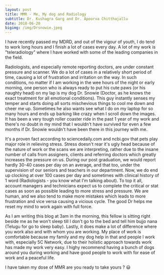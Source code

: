 ```yaml
---
layout: post
title: MMR - Me, My dog and Radiology
subtitle: Dr. Kushagra Garg and Dr. Apoorva Chitthajallu
date: 2018-06-20 
bigimg: /img/Drsnowie.jpeg
---
```


I have recently passed my MDRD, and out of the vigour of youth, I do tend to work long hours and I finish a lot of cases every day.
A lot of my work is "teleradiology" where I have worked with some of the leading companies in the field.


Radiologists, and especially remote reporting doctors, are under constant pressure and scanner. We do a lot of cases in a relatively short period of time, causing a lot of frustration and irritation on the way.
In such conditions, no matter if I am working in the wee hours of the night or early morning, one person who is always ready to put his cute paws (or his naughty head) on my lap is my dog Dr. Snowie (Doctor, as he knows the exact treatment for all emotional conditions).
This guy instantly senses my temper and starts doing all sorts mischevious things to cool me down and cheer me up.
Sometimes he also wants see what I do on my laptop for so many hours and ends up barking like crazy when I scroll down the images. It has been a very tough roller coaster ride in the past 1 year of my work and there's no doubt in my mind that I wouldn't have survived for even a few months if Dr. Snowie wouldn't have been there in this journey with me.


It's a proven fact according to sciencedaily.com and ncbi.gov that pets play major role in relieving stress.
Stress doesn't rear it's ugly head because of the nature of work or the scans we are interpreting, rather due to the insane number of calls from assigners, clients and referring doctors which greatly increases the pressure on us.
During our post graduation, we would report hardly 30-40 cases per day on an average, and that too, under the supervision of our seniors and teachers in our department.
Now, we do end up clocking at over 100 cases per day and sometimes with clinical history of 1 word (Radiologists - you know what I'm talking about). To top it all, account managers and technicians expect us to complete the critical or stat cases as soon as possible leading to more stress and pressure.
We are human, and we also tend to make more mistakes which leads to more frustration and vice versa causing a vicious cycle. 
The good Dr helps me reset my mind to work again with full force.


As I am writing this blog at 3am in the morning, this fellow is sitting right beside me as he won't sleep till I don't go to the bed and tell him bujjo nana (Telugu for go to sleep baby).
Lastly, it does make a lot of difference where you work also and with whom you are working. My place of work is comfortable because my family and my dog help in that and people I work with, especially 5C Network, due to their holistic approach towards work has made my work very easy.
I highy recommend having a bunch of dogs around you during working and have good people to work with for ease of work and a peaceful life.

I have taken my dose of MMR are you ready to take yours ? 😃


